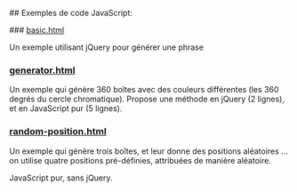 ## Exemples de code JavaScript:

### [basic.html](basic.html)

Un exemple utilisant jQuery pour générer une phrase

### [generator.html](generator.html)

Un exemple qui génère 360 boîtes avec des couleurs différentes (les 360 degrés du cercle chromatique). Propose une méthode en jQuery (2 lignes), et en JavaScript pur (5 lignes).

### [random-position.html](random-position.html)

Un exemple qui génère trois boîtes, et leur donne des positions aléatoires ... on utilise quatre positions pré-définies, attribuées de manière aléatoire.

JavaScript pur, sans jQuery.